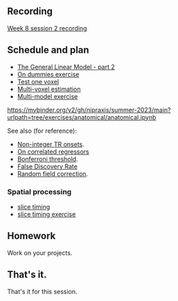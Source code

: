 ## Recording

[Week 8 session
2 recording](https://numfocus-org.zoom.us/rec/share/USUHoqGel7nJuCrgznJCKGwRHUjXRQJ7Al75seiiU9JRUiHPG76s9FWhafLOnk8j.UkFFAduW_nQNlPjQ?startTime=1695045951000)

## Schedule and plan

* [The General Linear Model - part 2](https://textbook.nipraxis.org/glm_intro#solving-the-model-with-matrix-algebra)
* [On dummies
  exercise](https://hub.nipraxis.org/hub/user-redirect/git-pull?repo=https%3A//github.com/nipraxis/on_dummies&subPath=on_dummies.ipynb)
* [Test one voxel](https://textbook.nipraxis.org/model_one_voxel.html)
* [Multi-voxel estimation](https://textbook.nipraxis.org/multi_multiply.html)
* [Multi-model exercise](https://hub.nipraxis.org/hub/user-redirect/git-pull?repo=https%3A//github.com/nipraxis/multi_model&subPath=multi_model.ipynb)

https://mybinder.org/v2/gh/nipraxis/summer-2023/main?urlpath=tree/exercises/anatomical/anatomical.ipynb

See also (for reference):

* [Non-integer TR onsets](https://textbook.nipraxis.org/non_tr_onsets).
* [On correlated
  regressors](https://matthew-brett.github.io/teaching/correlated_regressors.html)
* [Bonferroni threshold](https://textbook.nipraxis.org/bonferroni_correction).
* [False Discovery Rate](https://matthew-brett.github.io/teaching/fdr.html)
* [Random field
  correction](https://matthew-brett.github.io/teaching/random_fields.html).

### Spatial processing

* [slice timing](https://textbook.nipraxis.org/slice_timing)
* [slice timing
  exercise](https://hub.nipraxis.org/hub/user-redirect/git-pull?repo=https%3A//github.com/nipraxis/slice_timing&subPath=slice_timing.ipynb)

## Homework

Work on your projects.

## That's it.

That's it for this session.
